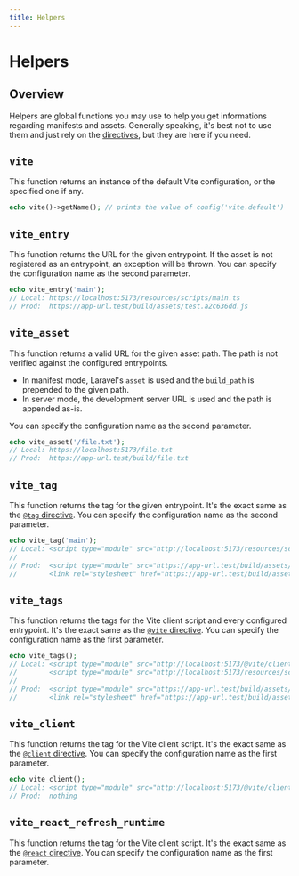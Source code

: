 ```yaml
---
title: Helpers
---
```


# Helpers

## Overview

Helpers are global functions you may use to help you get informations regarding manifests and assets. Generally speaking, it's best not to use them and just rely on the [directives](/guide/features/directives), but they are here if you need.

## `vite`

This function returns an instance of the default Vite configuration, or the specified one if any.

```php
echo vite()->getName(); // prints the value of config('vite.default')
```

## `vite_entry`

This function returns the URL for the given entrypoint. If the asset is not registered as an entrypoint, an exception will be thrown.
You can specify the configuration name as the second parameter.

```php
echo vite_entry('main');
// Local: https://localhost:5173/resources/scripts/main.ts
// Prod:  https://app-url.test/build/assets/test.a2c636dd.js
```

## `vite_asset`

This function returns a valid URL for the given asset path. The path is not verified against the configured entrypoints.

- In manifest mode, Laravel's `asset` is used and the `build_path` is prepended to the given path.
- In server mode, the development server URL is used and the path is appended as-is.

You can specify the configuration name as the second parameter.

```php
echo vite_asset('/file.txt');
// Local: https://localhost:5173/file.txt
// Prod:  https://app-url.test/build/file.txt
```

## `vite_tag`

This function returns the tag for the given entrypoint. It's the exact same as the [`@tag` directive](/guide/features/directives#tag). You can specify the configuration name as the second parameter.

```php
echo vite_tag('main');
// Local: <script type="module" src="http://localhost:5173/resources/scripts/main.ts"></script>
//
// Prod:  <script type="module" src="https://app-url.test/build/assets/main.a2c636dd.js"></script>
//        <link rel="stylesheet" href="https://app-url.test/build/assets/main.65bd481b.css" />
```

## `vite_tags`

This function returns the tags for the Vite client script and every configured entrypoint. It's the exact same as the [`@vite` directive](/guide/features/directives#tag). You can specify the configuration name as the first parameter.

```php
echo vite_tags();
// Local: <script type="module" src="http://localhost:5173/@vite/client"></script>
//        <script type="module" src="http://localhost:5173/resources/scripts/main.ts"></script>
//
// Prod:  <script type="module" src="https://app-url.test/build/assets/main.a2c636dd.js"></script>
//        <link rel="stylesheet" href="https://app-url.test/build/assets/main.65bd481b.css" />
```

## `vite_client`

This function returns the tag for the Vite client script. It's the exact same as the [`@client` directive](/guide/features/directives#client). You can specify the configuration name as the first parameter.

```php
echo vite_client();
// Local: <script type="module" src="http://localhost:5173/@vite/client"></script>
// Prod:  nothing
```

## `vite_react_refresh_runtime`

This function returns the tag for the Vite client script. It's the exact same as the [`@react` directive](/guide/features/directives#react). You can specify the configuration name as the first parameter.

